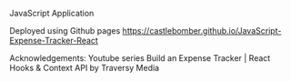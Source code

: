 JavaScript Application

Deployed using Github pages
https://castlebomber.github.io/JavaScript-Expense-Tracker-React

Acknowledgements:
Youtube series
Build an Expense Tracker | React Hooks & Context API by Traversy Media
